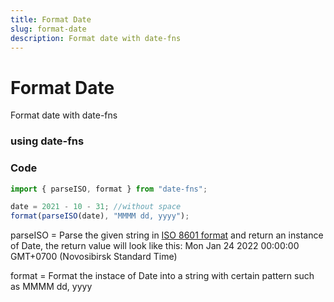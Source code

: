 ```yaml
---
title: Format Date
slug: format-date
description: Format date with date-fns
---
```


# Format Date

Format date with date-fns

### using date-fns

### Code

```javascript
import { parseISO, format } from "date-fns";

date = 2021 - 10 - 31; //without space
format(parseISO(date), "MMMM dd, yyyy");
```

parseISO = Parse the given string in [ISO 8601 format](https://en.wikipedia.org/wiki/ISO_8601) and return an instance of Date, the return value will look like this: Mon Jan 24 2022 00:00:00 GMT+0700 (Novosibirsk Standard Time)

format = Format the instace of Date into a string with certain pattern such as MMMM dd, yyyy
